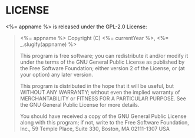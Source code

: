 LICENSE
=======

<%= appname %> is released under the GPL-2.0 License:

> <%= appname %>
> Copyright (C) <%= currentYear %>, <%= _.slugify(appname) %>
>
> This program is free software; you can redistribute it and/or modify it under
> the terms of the GNU General Public License as published by the Free Software
> Foundation; either version 2 of the License, or (at your option) any later
> version.
>
> This program is distributed in the hope that it will be useful, but WITHOUT ANY
> WARRANTY; without even the implied warranty of MERCHANTABILITY or FITNESS FOR
> A PARTICULAR PURPOSE. See the GNU General Public License for more details.
>
> You should have received a copy of the GNU General Public License along with
> this program; if not, write to the Free Software Foundation, Inc., 59 Temple
> Place, Suite 330, Boston, MA 02111-1307 USA
